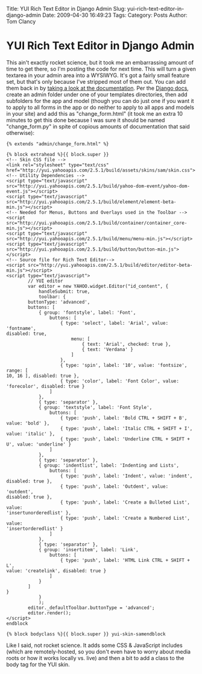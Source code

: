 Title: YUI Rich Text Editor in Django Admin
Slug: yui-rich-text-editor-in-django-admin
Date: 2009-04-30 16:49:23
Tags: 
Category: Posts
Author: Tom Clancy

# YUI Rich Text Editor in Django Admin

This ain't exactly rocket science, but it took me an embarrassing amount of time to get there, so I'm posting the code for next time. This will turn a given textarea in your admin area into a WYSIWYG. It's got a fairly small feature set, but that's only because I've stripped most of them out. You can add them back in by <a href="http://developer.yahoo.com/yui/editor/">taking a look at the documentation</a>. Per the <a href="http://docs.djangoproject.com/en/dev/ref/contrib/admin/#overriding-admin-templates">Django docs</a>, create an admin folder under one of your templates directories, then add subfolders for the app and model (though you can do just one if you want it to apply to all forms in the app or do neither to apply to all apps and models in your site) and add this as "change_form.html" (it took me an extra 10 minutes to get this done because I was sure it should be named "change_form.py" in spite of copious amounts of documentation that said otherwise):

```
{% extends "admin/change_form.html" %}

{% block extrahead %}{{ block.super }}
<!-- Skin CSS file -->
<link rel="stylesheet" type="text/css" href="http://yui.yahooapis.com/2.5.1/build/assets/skins/sam/skin.css">
<!-- Utility Dependencies -->
<script type="text/javascript" src="http://yui.yahooapis.com/2.5.1/build/yahoo-dom-event/yahoo-dom-event.js"></script>
<script type="text/javascript" src="http://yui.yahooapis.com/2.5.1/build/element/element-beta-min.js"></script>
<!-- Needed for Menus, Buttons and Overlays used in the Toolbar -->
<script src="http://yui.yahooapis.com/2.5.1/build/container/container_core-min.js"></script>
<script type="text/javascript" src="http://yui.yahooapis.com/2.5.1/build/menu/menu-min.js"></script>
<script type="text/javascript" src="http://yui.yahooapis.com/2.5.1/build/button/button-min.js"></script>
<!-- Source file for Rich Text Editor-->
<script src="http://yui.yahooapis.com/2.5.1/build/editor/editor-beta-min.js"></script>
<script type="text/javascript">
		// YUI editor
		var editor = new YAHOO.widget.Editor("id_content", {
			handleSubmit: true,
			toolbar: {
        buttonType: 'advanced',
        buttons: [
            { group: 'fontstyle', label: 'Font',
                buttons: [
                    { type: 'select', label: 'Arial', value: 'fontname',
disabled: true,
                        menu: [
                            { text: 'Arial', checked: true },
                            { text: 'Verdana' }
                        ]
                    },
                    { type: 'spin', label: '10', value: 'fontsize', range: [
10, 16 ], disabled: true },
					{ type: 'color', label: 'Font Color', value: 'forecolor', disabled: true }
                ]
            },
            { type: 'separator' },
            { group: 'textstyle', label: 'Font Style',
                buttons: [
                    { type: 'push', label: 'Bold CTRL + SHIFT + B', value: 'bold' },
                    { type: 'push', label: 'Italic CTRL + SHIFT + I', value: 'italic' },
					{ type: 'push', label: 'Underline CTRL + SHIFT + U', value: 'underline' }
                ]
            },
			{ type: 'separator' },
            { group: 'indentlist', label: 'Indenting and Lists',
                buttons: [
                    { type: 'push', label: 'Indent', value: 'indent',
disabled: true },
                    { type: 'push', label: 'Outdent', value: 'outdent',
disabled: true },
                    { type: 'push', label: 'Create a Bulleted List', value:
'insertunorderedlist' },
                    { type: 'push', label: 'Create a Numbered List', value:
'insertorderedlist' }
                ]
            },
            { type: 'separator' },
            { group: 'insertitem', label: 'Link',
                buttons: [
                    { type: 'push', label: 'HTML Link CTRL + SHIFT + L',
value: 'createlink', disabled: true }
                ]
            }
        ]
}
			}
			);
		editor._defaultToolbar.buttonType = 'advanced';
		editor.render();
</script>
endblock

{% block bodyclass %}{{ block.super }} yui-skin-samendblock
```

Like I said, not rocket science. It adds some CSS & JavaScript includes (which are remotely-hosted, so you don't even have to worry about media roots or how it works locally vs. live) and then a bit to add a class to the body tag for the YUI skin.
